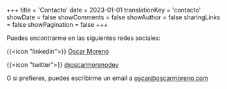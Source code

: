 +++
title = 'Contacto'
date = 2023-01-01
translationKey = 'contacto'
showDate = false
showComments = false
showAuthor = false
sharingLinks = false
showPagination = false
+++

Puedes encontrarme en las siguientes redes sociales:

{{<icon "linkedin">}} [Óscar Moreno](https://linkedin.com/in/oscarmorenodev)

{{<icon "twitter">}} [@oscarmorenodev](https://twitter.com/oscarmorenodev)

O si prefieres, puedes escribirme un email a oscar@oscarmoreno.com

